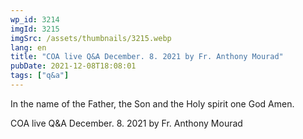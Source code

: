 ```yaml
---
wp_id: 3214
imgId: 3215
imgSrc: /assets/thumbnails/3215.webp
lang: en
title: "COA live Q&A December. 8. 2021 by Fr. Anthony Mourad"
pubDate: 2021-12-08T18:08:01
tags: ["q&a"]
---
```


<!-- page: 6 -->

<p>In the name of the Father, the Son and the Holy spirit one God Amen.</p>
<p>COA live Q&amp;A December. 8. 2021 by Fr. Anthony Mourad</p>

